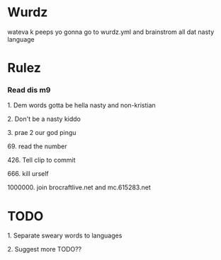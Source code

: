 # Wurdz
wateva
k peeps yo gonna go to wurdz.yml and brainstrom all dat nasty language

# Rulez
<dl>
  <h3>Read dis m9</h3>
  <p>1. Dem words gotta be hella nasty and non-kristian</p>
  <p>2. Don't be a nasty kiddo</p>
  <p>3. prae 2 our god pingu</p>
  <p>69. read the number</p>
  <p>426. Tell clip to commit</p>
  <p>666. kill urself</p>
  <p>1000000. join brocraftlive.net and mc.615283.net</p>
</dl>

# TODO
<dl>
  <p>1. Separate sweary words to languages</p>
  <p>2. Suggest more TODO??</p>
</dl>
 
